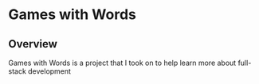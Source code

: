 # Games with Words

## Overview
Games with Words is a project that I took on to help learn more about full-stack development